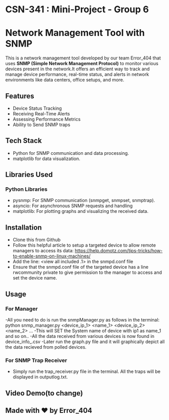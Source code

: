 # CSN-341 : Mini-Project - Group 6

# Network Management Tool with SNMP

This is a network management tool developed by our team Error_404 that uses **SNMP (Simple Network Management Protocol)** to monitor various devices present in the network.It offers an efficient way to track and manage device performance, real-time status, and alerts in network environments like data centers, office setups, and more.

## Features

- Device Status Tracking
- Receiving Real-Time Alerts
- Assessing Performance Metrics
- Ability to Send SNMP traps

## Tech Stack

- Python for SNMP communication and data processing.
- matplotlib for data visualization.

## Libraries Used 

### Python Libraries
- pysnmp: For SNMP communication (snmpget, snmpset, snmptrap).
- asyncio: For asynchronous SNMP requests and handling
- matplotlib: For plotting graphs and visualizing the received data.

## Installation
- Clone this from Github
- Follow this helpful article to setup a targeted device to allow remote managers to access its data: https://help.domotz.com/tips-tricks/how-to-enable-snmp-on-linux-machines/
- Add the line: <view all included .1> in the snmpd.conf file
- Ensure that the snmpd.conf file of the targeted device has a line rwcommunity private <ip of manager> to give permission to the manager to access and set the device name.

## Usage
### For Manager
-All you need to do is run the snmpManager.py as follows in the terminal: python snmp_manager.py <device_ip_1> <name_1> <device_ip_2> <name_2> ...
-This will SET the System name of device with ip1 as name_1 and so on..
-All the data received from various devices is now found in device_info_<ip>.csv
-Later run the graph.py file and it will graphically depict all the data recieved from polled devices. 

### For SNMP Trap Receiver
- Simply run the trap_receiver.py file in the terminal. All the traps will be displayed in outputlog.txt.

## Video Demo(to change)

## Made with ❤️ by Error_404


